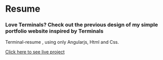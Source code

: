 # Resume

### Love Terminals? Check out the previous design of my simple portfolio website inspired by Terminals 

Terminal-resume , using only Angularjs, Html and Css.

[Click here to see live project](https://soham-coder.github.io/resume-master/)
